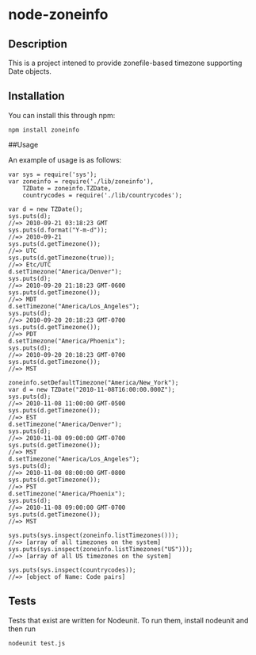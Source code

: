 # node-zoneinfo

## Description

This is a project intened to provide zonefile-based timezone supporting Date objects.

## Installation

You can install this through npm:
    
    npm install zoneinfo
    
##Usage

An example of usage is as follows:

    var sys = require('sys');
    var zoneinfo = require('./lib/zoneinfo'),
        TZDate = zoneinfo.TZDate,
        countrycodes = require('./lib/countrycodes');
    
    var d = new TZDate();
    sys.puts(d);
    //=> 2010-09-21 03:18:23 GMT
    sys.puts(d.format("Y-m-d"));
    //=> 2010-09-21
    sys.puts(d.getTimezone());
    //=> UTC
    sys.puts(d.getTimezone(true));
    //=> Etc/UTC
    d.setTimezone("America/Denver");
    sys.puts(d);
    //=> 2010-09-20 21:18:23 GMT-0600
    sys.puts(d.getTimezone());
    //=> MDT
    d.setTimezone("America/Los_Angeles");
    sys.puts(d);
    //=> 2010-09-20 20:18:23 GMT-0700
    sys.puts(d.getTimezone());
    //=> PDT
    d.setTimezone("America/Phoenix");
    sys.puts(d);
    //=> 2010-09-20 20:18:23 GMT-0700
    sys.puts(d.getTimezone());
    //=> MST
    
    zoneinfo.setDefaultTimezone("America/New_York");
    var d = new TZDate("2010-11-08T16:00:00.000Z");
    sys.puts(d);
    //=> 2010-11-08 11:00:00 GMT-0500
    sys.puts(d.getTimezone());
    //=> EST
    d.setTimezone("America/Denver");
    sys.puts(d);
    //=> 2010-11-08 09:00:00 GMT-0700
    sys.puts(d.getTimezone());
    //=> MST
    d.setTimezone("America/Los_Angeles");
    sys.puts(d);
    //=> 2010-11-08 08:00:00 GMT-0800
    sys.puts(d.getTimezone());
    //=> PST
    d.setTimezone("America/Phoenix");
    sys.puts(d);
    //=> 2010-11-08 09:00:00 GMT-0700
    sys.puts(d.getTimezone());
    //=> MST
    
    sys.puts(sys.inspect(zoneinfo.listTimezones()));
    //=> [array of all timezones on the system]
    sys.puts(sys.inspect(zoneinfo.listTimezones("US")));
    //=> [array of all US timezones on the system]
    
    sys.puts(sys.inspect(countrycodes));
    //=> [object of Name: Code pairs]

## Tests

Tests that exist are written for Nodeunit.
To run them, install nodeunit and then run

    nodeunit test.js
